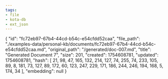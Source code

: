 ```yaml
---
tags:
- file
- kota-db
- ext_json
---
```

{
  "id": "fc72eb97-67b4-44cd-b54c-e54cfdd52caa",
  "file_path": "./examples-data/personal-kb/documents/fc72eb97-67b4-44cd-b54c-e54cfdd52caa.md",
  "original_path": "/generated/doc-007.md",
  "title": "Generated Document 7",
  "size": 201,
  "created": 1754608781,
  "updated": 1754608781,
  "hash": [
    21,
    98,
    47,
    165,
    132,
    214,
    127,
    74,
    255,
    74,
    233,
    105,
    89,
    8,
    181,
    73,
    127,
    89,
    172,
    60,
    123,
    247,
    229,
    171,
    186,
    244,
    246,
    194,
    168,
    5,
    174,
    34
  ],
  "embedding": null
}